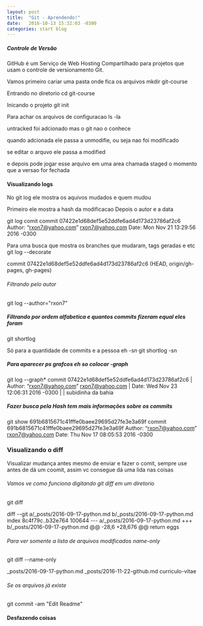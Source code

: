 ```yaml
---
layout: post
title:  "Git - Aprendendo!"
date:   2016-10-13 15:32:03 -0300
categories: start blog
---
```

 ##### Controle de Versão 
GitHub é um Serviço de Web Hosting Compartilhado para projetos que usam o controle de versionamento Git.


Vamos primeiro cariar uma pasta onde fica os arquivos
mkdir git-course

Entrando no diretorio
cd git-course

Inicando o projeto
git init

Para achar os arquivos de configuracao
ls -la


untracked foi adcionado mas o git nao o conhece


quando adcionada ele passa  a unmodifie, ou seja nao foi modificado


se editar o arquvo ele passa a modified

e depois pode jogar esse arquivo em uma area chamada staged
o momento que a versao for fechada


#### Visualizando logs 

No git log ele mostra os aquivos mudados e quem mudou

Primeiro ele mostra a hash da modificacao Depois o autor e a data

git log
comit commit 07422e1d68def5e52ddfe6ad4d173d23786af2c6
Author: “rxon7@yahoo.com” <rxon7@yahoo.com>
Date:   Mon Nov 21 13:29:56 2016 -0300


Para uma busca que mostra os branches que mudaram, tags geradas e etc
git log --decorate

commit 07422e1d68def5e52ddfe6ad4d173d23786af2c6 (HEAD, origin/gh-pages, gh-pages)


###### Filtrando pelo autor 
git log --author="rxon7"

##### Filtrando por ordem alfabetica e quantos commits fizeram equal eles foram
git shortlog

Só para a quantidade de commits e a pessoa eh -sn
git shortlog -sn

##### Para aparecer ps grafcos eh so colocar -graph
git log --graph* commit 07422e1d68def5e52ddfe6ad4d173d23786af2c6
| Author: “rxon7@yahoo.com” <rxon7@yahoo.com>
| Date:   Wed Nov 23 12:06:31 2016 -0300
| 
|     subidinha da bahia

##### Fazer busca pela Hash tem mais informações sobre os commits
 git show  691b6815671c41fffe0baee29695d27fe3e3a69f
commit 691b6815671c41fffe0baee29695d27fe3e3a69f
Author: “rxon7@yahoo.com” <rxon7@yahoo.com>
Date:   Thu Nov 17 08:05:53 2016 -0300


### Visualizando o diff 
Visualizar mudança antes mesmo de enviar e fazer o comit, sempre use antes de dá um coomit, assim vc consegue dá uma lida nas coisas

###### Vamos ve como funciona digitando git diff em um diretorio
git diff

diff --git a/_posts/2016-09-17-python.md b/_posts/2016-09-17-python.md
index 8c4f79c..b32e764 100644
--- a/_posts/2016-09-17-python.md
+++ b/_posts/2016-09-17-python.md
@@ -28,6 +28,676 @@ return eggs

###### Para ver somente a lista de arquivos modificados name-only
git diff --name-only

_posts/2016-09-17-python.md
_posts/2016-11-22-github.md
curriculo-vitae

###### Se os arquivos já existe 
git commit -am "Edit Readme"

#### Desfazendo coisas 

